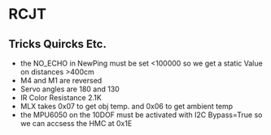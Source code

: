 # RCJT
## Tricks Quircks Etc.
* the NO_ECHO in NewPing must be set <100000 so we get a static Value on distances >400cm 
* M4 and M1 are reversed 
* Servo angles are 180 and 130
* IR Color Resistance 2.1K
* MLX takes 0x07 to get obj temp. and 0x06 to get ambient temp
* the MPU6050 on the 10DOF must be activated with I2C Bypass=True so we can accsess the HMC at 0x1E
